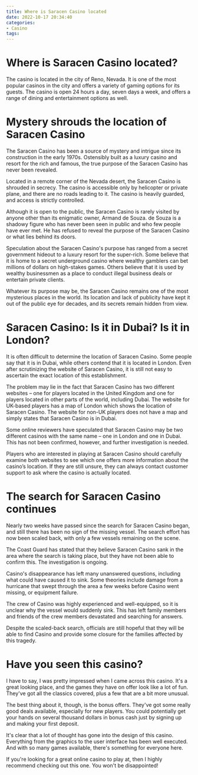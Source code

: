 ```yaml
---
title: Where is Saracen Casino located
date: 2022-10-17 20:34:40
categories:
- Casino
tags:
---
```



#  Where is Saracen Casino located?

The casino is located in the city of Reno, Nevada. It is one of the most popular casinos in the city and offers a variety of gaming options for its guests. The casino is open 24 hours a day, seven days a week, and offers a range of dining and entertainment options as well.

#  Mystery shrouds the location of Saracen Casino

The Saracen Casino has been a source of mystery and intrigue since its construction in the early 1970s. Ostensibly built as a luxury casino and resort for the rich and famous, the true purpose of the Saracen Casino has never been revealed.

Located in a remote corner of the Nevada desert, the Saracen Casino is shrouded in secrecy. The casino is accessible only by helicopter or private plane, and there are no roads leading to it. The casino is heavily guarded, and access is strictly controlled.

Although it is open to the public, the Saracen Casino is rarely visited by anyone other than its enigmatic owner, Armand de Souza. de Souza is a shadowy figure who has never been seen in public and who few people have ever met. He has refused to reveal the purpose of the Saracen Casino or what lies behind its doors.

Speculation about the Saracen Casino's purpose has ranged from a secret government hideout to a luxury resort for the super-rich. Some believe that it is home to a secret underground casino where wealthy gamblers can bet millions of dollars on high-stakes games. Others believe that it is used by wealthy businessmen as a place to conduct illegal business deals or entertain private clients.

Whatever its purpose may be, the Saracen Casino remains one of the most mysterious places in the world. Its location and lack of publicity have kept it out of the public eye for decades, and its secrets remain hidden from view.

#  Saracen Casino: Is it in Dubai? Is it in London?

It is often difficult to determine the location of Saracen Casino. Some people say that it is in Dubai, while others contend that it is located in London. Even after scrutinizing the website of Saracen Casino, it is still not easy to ascertain the exact location of this establishment.

The problem may lie in the fact that Saracen Casino has two different websites – one for players located in the United Kingdom and one for players located in other parts of the world, including Dubai. The website for UK-based players has a map of London which shows the location of Saracen Casino. The website for non-UK players does not have a map and simply states that Saracen Casino is in Dubai.

Some online reviewers have speculated that Saracen Casino may be two different casinos with the same name – one in London and one in Dubai. This has not been confirmed, however, and further investigation is needed.

Players who are interested in playing at Saracen Casino should carefully examine both websites to see which one offers more information about the casino’s location. If they are still unsure, they can always contact customer support to ask where the casino is actually located.

#  The search for Saracen Casino continues

Nearly two weeks have passed since the search for Saracen Casino began, and still there has been no sign of the missing vessel. The search effort has now been scaled back, with only a few vessels remaining on the scene.

The Coast Guard has stated that they believe Saracen Casino sank in the area where the search is taking place, but they have not been able to confirm this. The investigation is ongoing.

Casino's disappearance has left many unanswered questions, including what could have caused it to sink. Some theories include damage from a hurricane that swept through the area a few weeks before Casino went missing, or equipment failure.

The crew of Casino was highly experienced and well-equipped, so it is unclear why the vessel would suddenly sink. This has left family members and friends of the crew members devastated and searching for answers.

Despite the scaled-back search, officials are still hopeful that they will be able to find Casino and provide some closure for the families affected by this tragedy.

#  Have you seen this casino?

I have to say, I was pretty impressed when I came across this casino. It's a great looking place, and the games they have on offer look like a lot of fun. They've got all the classics covered, plus a few that are a bit more unusual.

The best thing about it, though, is the bonus offers. They've got some really good deals available, especially for new players. You could potentially get your hands on several thousand dollars in bonus cash just by signing up and making your first deposit.

It's clear that a lot of thought has gone into the design of this casino. Everything from the graphics to the user interface has been well executed. And with so many games available, there's something for everyone here.

If you're looking for a great online casino to play at, then I highly recommend checking out this one. You won't be disappointed!